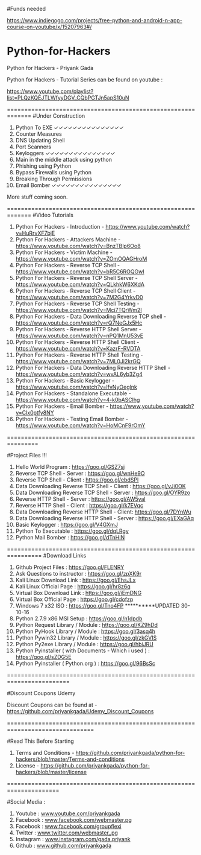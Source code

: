 
#Funds needed

https://www.indiegogo.com/projects/free-python-and-android-n-app-course-on-youtube/x/15207963#/

# Python-for-Hackers
Python for Hackers - Priyank Gada

Python for Hackers - Tutorial Series can be found on youtube :

https://www.youtube.com/playlist?list=PLQzKQEJTLWfyyDGV_CQbPGTJn5apS10uN

=============================================================
#Under Construction

1. Python To EXE ✓✓✓✓✓✓✓✓✓✓✓✓✓✓✓
2. Counter Measures
3. DNS Updating Shell
4. Port Scanners
5. Keyloggers ✓✓✓✓✓✓✓✓✓✓✓✓✓✓✓
6. Main in the middle attack using python
7. Phishing using Python
8. Bypass Firewalls using Python
9. Breaking Through Permissions
10. Email Bomber  ✓✓✓✓✓✓✓✓✓✓✓✓✓✓✓

More stuff coming soon.

=============================================================
#Video Tutorials 

1. Python For Hackers - Introduction - https://www.youtube.com/watch?v=HuRrvXF7bjE
2. Python For Hackers - Attackers Machine - https://www.youtube.com/watch?v=BnzTBlp6Oo8
3. Python For Hackers - Victim Machine - https://www.youtube.com/watch?v=ZOmOQAGHroM
4. Python For Hackers - Reverse TCP Shell - https://www.youtube.com/watch?v=bR5C6ROQGwI
5. Python For Hackers - Reverse TCP Shell Server - https://www.youtube.com/watch?v=QLkhkW6XKdA
6. Python For Hackers - Reverse TCP Shell Client - https://www.youtube.com/watch?v=7M2G4YrkvD0
7. Python For Hackers - Reverse TCP Shell Testing - https://www.youtube.com/watch?v=Mci7TQrWm2I
8. Python For Hackers - Data Downloading Reverse TCP shell - https://www.youtube.com/watch?v=rQ7NeGJx5Hc
9. Python For Hackers - Reverse HTTP Shell Server - https://www.youtube.com/watch?v=nPQ1MnU53vE
10. Python For Hackers - Reverse HTTP Shell Client - https://www.youtube.com/watch?v=KazrF-RVDTA
11. Python For Hackers - Reverse HTTP Shell Testing - https://www.youtube.com/watch?v=7ML0Ji2krGQ
12. Python For Hackers - Data Downloading Reverse HTTP Shell - https://www.youtube.com/watch?v=wvAL6yb3Zg4
13. Python For Hackers - Basic Keylogger - https://www.youtube.com/watch?v=lfvNyOeglnk
14. Python For Hackers - Standalone Executable - https://www.youtube.com/watch?v=4-k0bASClhg
15. Python For Hackers - Email Bomber - https://www.youtube.com/watch?v=Clx0ptfy8NY
16. Python For Hackers - Testing Email Bomber - https://www.youtube.com/watch?v=HoMCnF9rOmY

===============================================================

#Project Files !!!

1. Hello World Program : https://goo.gl/GSZ7sj
2. Reverse TCP Shell - Server : https://goo.gl/wnHe9O
3. Reverse TCP Shell - Client : https://goo.gl/ebdSPI
4. Data Downloading Reverse TCP Shell - Client : https://goo.gl/vJi0OK
5. Data Downloading Reverse TCP Shell - Server : https://goo.gl/OYR9zo
6. Reverse HTTP Shell - Server : https://goo.gl/AW5yal
7. Reverse HTTP Shell - Client : https://goo.gl/k7EVqc
8. Data Downloading Reverse HTTP Shell - Client: https://goo.gl/7DYnWu
9. Data Downloading Reverse HTTP Shell - Server : https://goo.gl/EXaGAq
10. Basic Keylogger : https://goo.gl/V4GXmJ
11. Python To Executable : https://goo.gl/dqLRgv
12. Python Mail Bomber : https://goo.gl/dTnHIN

================================================================
#Download Links

1. Github Project Files : https://goo.gl/FLENRY
2. Ask Questions to instructor : https://goo.gl/zpXK9r
3. Kali Linux Download Link : https://goo.gl/EhsJLx
4. Kali Linux Official Page : https://goo.gl/hr8z6q
5. Virtual Box Download Link : https://goo.gl/iEmDNG
6. Virtual Box Official Page : https://goo.gl/cdofzp
7. Windows 7 x32 ISO : https://goo.gl/Tno4FP **********UPDATED 30-10-16
8. Python 2.7.9 x86 MSI Setup : https://goo.gl/n1dpdb
9. Python Request Library / Module : https://goo.gl/KZ9hDd
10. Python PyHook Library / Module : https://goo.gl/3asq4h
11. Python Pywin32 Library / Module : https://goo.gl/zkGVIS
12. Python Py2exe Library / Module : https://goo.gl/hbiJRU
13. Python Pyinstaller ( with Documents - Which i used ) : https://goo.gl/sZDG5E
14. Python Pyinstaller ( Python.org ) : https://goo.gl/96BsSc

========================================================================

#Discount Coupons Udemy 
 
 Discount Coupons can be found at - https://github.com/priyankgada/Udemy_Discount_Coupons
 

===============================================================================


#Read This Before Starting

1. Terms and Conditions - https://github.com/priyankgada/python-for-hackers/blob/master/Terms-and-conditions
2. License - https://github.com/priyankgada/python-for-hackers/blob/master/license

=====================================================================


#Social Media  :

1. Youtube : www.youtube.com/priyankgada
2. Facebook : www.facebook.com/webmaster.pg
3. Facebook : www.facebook.com/groupflexi
4. Twitter : www.twitter.com/webmaster_pg
5. Instagram : www.instagram.com/gada.priyank
6. Github : www.github.com/priyankgada

